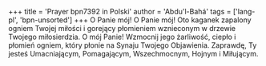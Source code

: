 +++
title = 'Prayer bpn7392 in Polski'
author = 'Abdu'l-Bahá'
tags = ['lang-pl', 'bpn-unsorted']
+++
O Panie mój! O Panie mój! Oto kaganek zapalony ogniem Twojej miłości i gorejący płomieniem wznieconym w drzewie Twojego miłosierdzia. O mój Panie! Wzmocnij jego żarliwość, ciepło i płomień ogniem, który płonie na Synaju Twojego Objawienia. Zaprawdę, Ty jesteś Umacniającym, Pomagającym, Wszechmocnym, Hojnym i Miłującym.
